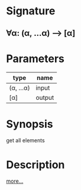 # Signature
## ∀α: (α, …α) ⟶ [α]

# Parameters

| type | name |
|------|------|
|(α, …α)|input|
|[α]|output|

# Synopsis
get all elements

# Description

[more...](https://en.wikipedia.org/wiki/Tuple)